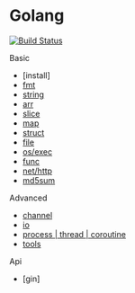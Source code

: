 Golang
============================
[![Build Status](https://travis-ci.org/justjavac/free-programming-books-zh_CN.svg?branch=master)](https://travis-ci.org/justjavac/free-programming-books-zh_CN)

Basic
* [install]
* [fmt](./fmt)
* [string](./string)
* [arr](./arr)
* [slice](./slice)
* [map](./map)
* [struct](./struct)
* [file](./file)
* [os/exec](./exec)
* [func](./func)
* [net/http](./http)
* [md5sum](./md5sum)


Advanced 
* [channel](./channel)
* [io](./io)
* [process | thread | coroutine](./ptc)
* [tools](./tools)


Api 
* [gin]

